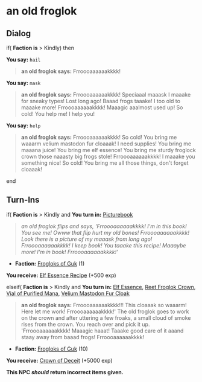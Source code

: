 # an old froglok
## Dialog

if( **Faction is** > Kindly) then 


**You say:** `hail`




>**an old froglok says:** Frroooaaaaaakkkk!


**You say:** `mask`




>**an old froglok says:** Frroooaaaaaakkkk! Speciaaal maaask I maaake for sneaky types! Lost long ago! Baaad frogs taaake! I too old to maaake more! Frroooaaaaaakkkk! Maaagic aaalmost used up! So cold! You help me! I help you!


**You say:** `help`




>**an old froglok says:** Frroooaaaaaakkkk! So cold! You bring me waaarm velium mastodon fur cloaaak! I need supplies! You bring me maaana juice! You bring me elf essence! You bring me sturdy froglock crown those naaasty big frogs stole! Frroooaaaaaakkkk! I maaake you something nice! So cold! You bring me all those things, don't forget cloaaak!

end

## Turn-Ins




if( **Faction is** > Kindly and  **You turn in:** [Picturebook](/item/11275)


>*an old froglok flips and says, 'Frroooaaaaaakkkk! I'm in this book! You see me! Owww that flip hurt my old bones! Frroooaaaaaakkkk! Look there is a picture of my maaask from long ago! Frroooaaaaaakkkk! I keep book!  You taaake this recipe!  Maaaybe more!  I'm in book! Frroooaaaaaakkkk!'*


* __Faction:__ [Frogloks of Guk](/faction/251) (1)


 **You receive:**  [Elf Essence Recipe](/item/18499) (+500 exp)

elseif( **Faction is** > Kindly and  **You turn in:** [Elf Essence](/item/11274), [Reet Froglok Crown](/item/11276), [Vial of Purified Mana](/item/10254), [Velium Mastodon Fur Cloak](/item/26999)


>**an old froglok says:** Frroooaaaaaakkkk!!! This cloaaak so waaarm! Here let me work! Frroooaaaaaakkkk!' The old froglok goes to work on the crown and after uttering a few froaks, a small cloud of smoke rises from the crown. You reach over and pick it up. 'Frroooaaaaaakkkk! Maaagic haaat! Taaake good care of it aaand staay away from baaad frogs! Frroooaaaaaakkkk!


* __Faction:__ [Frogloks of Guk](/faction/251) (10)


 **You receive:**  [Crown of Deceit](/item/11277) (+5000 exp)

**This NPC *should* return incorrect items given.**

